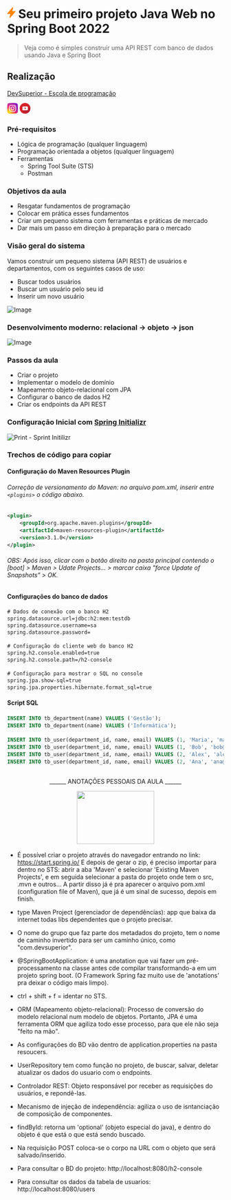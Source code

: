 # ![DevSuperior logo](https://raw.githubusercontent.com/devsuperior/bds-assets/main/ds/devsuperior-logo-small.png) Seu primeiro projeto Java Web no Spring Boot 2022
>  Veja como é simples construir uma API REST com banco de dados usando Java e Spring Boot 

## Realização
[DevSuperior - Escola de programação](https://devsuperior.com.br)

[![DevSuperior no Instagram](https://raw.githubusercontent.com/devsuperior/bds-assets/main/ds/ig-icon.png)](https://instagram.com/devsuperior.ig)
[![DevSuperior no Youtube](https://raw.githubusercontent.com/devsuperior/bds-assets/main/ds/yt-icon.png)](https://youtube.com/devsuperior)

### Pré-requisitos

- Lógica de programação (qualquer linguagem)
- Programação orientada a objetos (qualquer linguagem)
- Ferramentas
  - Spring Tool Suite (STS)
  - Postman

### Objetivos da aula

- Resgatar fundamentos de programação
- Colocar em prática esses fundamentos
- Criar um pequeno sistema com ferramentas e práticas de mercado
- Dar mais um passo em direção à preparação para o mercado

### Visão geral do sistema

Vamos construir um pequeno sistema (API REST) de usuários e departamentos, com os seguintes casos de uso:

- Buscar todos usuários
- Buscar um usuário pelo seu id
- Inserir um novo usuário

![Image](https://raw.githubusercontent.com/devsuperior/java-web-spring-2022/main/img/dominio.png "Modelo conceitual")

### Desenvolvimento moderno: relacional -> objeto -> json

![Image](https://raw.githubusercontent.com/devsuperior/java-web-spring-2022/main/img/objetos.png "Objetos")

### Passos da aula

- Criar o projeto
- Implementar o modelo de domínio
- Mapeamento objeto-relacional com JPA
- Configurar o banco de dados H2
- Criar os endpoints da API REST

### Configuração Inicial com [Spring Initializr](https://start.spring.io/)

![Print - Sprint Initilizr](https://user-images.githubusercontent.com/83969467/149042792-9f302278-5c66-496b-9c7f-587a8da54f16.png)


### Trechos de código para copiar

#### Configuração do Maven Resources Plugin
###### Correção de versionamento do Maven: no arquivo pom.xml, inserir entre `<plugins>` o código abaixo.

```xml
<plugin>
	<groupId>org.apache.maven.plugins</groupId>
	<artifactId>maven-resources-plugin</artifactId>
	<version>3.1.0</version>
</plugin>
```

###### OBS: Após isso, clicar com o botão direito na pasta principal contendo o [boot] > Maven > Udate Projects... > marcar caixa "force Update of Snapshots" > OK.

#### Configurações do banco de dados

```
# Dados de conexão com o banco H2
spring.datasource.url=jdbc:h2:mem:testdb
spring.datasource.username=sa
spring.datasource.password=

# Configuração do cliente web do banco H2
spring.h2.console.enabled=true
spring.h2.console.path=/h2-console

# Configuração para mostrar o SQL no console
spring.jpa.show-sql=true
spring.jpa.properties.hibernate.format_sql=true
```

#### Script SQL

```sql
INSERT INTO tb_department(name) VALUES ('Gestão');
INSERT INTO tb_department(name) VALUES ('Informática');

INSERT INTO tb_user(department_id, name, email) VALUES (1, 'Maria', 'maria@gmail.com');
INSERT INTO tb_user(department_id, name, email) VALUES (1, 'Bob', 'bob@gmail.com');
INSERT INTO tb_user(department_id, name, email) VALUES (2, 'Alex', 'alex@gmail.com');
INSERT INTO tb_user(department_id, name, email) VALUES (2, 'Ana', 'ana@gmail.com');
```

##
<p align="center">
	______ ANOTAÇÕES PESSOAIS DA AULA ______
</p>
<p align="center">
	<img width="180px" height="123px" src="https://user-images.githubusercontent.com/83969467/149059281-a2550df8-dd9b-4118-988c-10b431adb8b1.gif" /> 
</p>

- É possível criar o projeto através do navegador entrando no link: https://start.spring.io/
E depois de gerar o zip, é preciso importar para dentro no STS: abrir a aba 'Maven' e selecionar 'Existing Maven Projects', e em seguida selecionar a pasta do projeto onde tem o src, .mvn e outros... A partir disso já é pra aparecer o arquivo pom.xml (configuration file of Maven), que já é um sinal de sucesso, depois em finish.



- type Maven Project (gerenciador de dependências): app que baixa da internet todas libs dependentes que o projeto precisar.



- O nome do grupo que faz parte dos metadados do projeto, tem o nome de caminho invertido para ser um caminho único, como "com.devsuperior".



- @SpringBootApplication: é uma anotation que vai fazer um pré-processamento na classe antes cde compilar transformando-a em um projeto spring boot. (O Framework Spring faz muito use de 'anotations' pra deixar o código mais limpo).



- ctrl + shift + f = identar no STS.



- ORM (Mapeamento objeto-relacional): Processo de conversão do modelo relacional num modelo de objetos. Portanto, JPA é uma ferramenta ORM que agiliza todo esse processo, para que ele não seja "feito na mão".



- As configurações do BD vão dentro de application.properties na pasta resoucers.



- UserRepository tem como função no projeto, de buscar, salvar, deletar atualizar os dados do usuario com o endpoints.



- Controlador REST: Objeto responsável por receber as requisições do usuários, e repondê-las.



- Mecanismo de injeção de independência: agiliza o uso de isntanciação de composição de componentes.



- findById: retorna um 'optional' (objeto especial do java), e dentro do objeto é que está o que está sendo buscado. 



- Na requisição POST coloca-se o corpo na URL com o objeto que será salvado/inserido.



- Para consultar o BD do projeto: http://localhost:8080/h2-console



- Para consultar os dados da tabela de usuarios: http://localhost:8080/users

